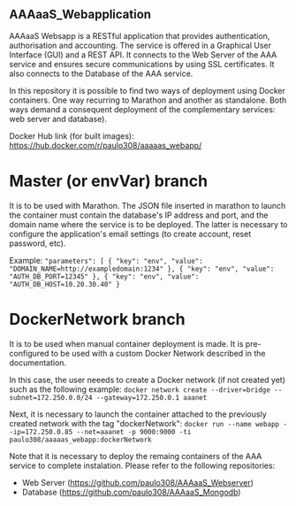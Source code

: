 ## AAAaaS_Webapplication

AAAaaS Websapp is a RESTful application that provides authentication, authorisation and accounting. The service is offered in a Graphical User Interface (GUI) and a REST API. It connects to the Web Server of the AAA service and ensures secure communications by using SSL certificates. It also connects to the Database of the AAA service.

In this repository it is possible to find two ways of deployment using Docker containers. One way recurring to Marathon and another as standalone. Both ways demand a consequent deployment of the complementary services: web server and database).


Docker Hub link (for built images):
https://hub.docker.com/r/paulo308/aaaaas_webapp/

# Master (or envVar) branch 

It is to be used with Marathon. The JSON file inserted in marathon to launch the container must contain the database's IP address and port, and the domain name where the service is to be deployed. The latter is necessary to configure the application's email settings (to create account, reset password, etc). 

Example: 
`"parameters": [
        {
          "key": "env",
          "value": "DOMAIN_NAME=http://exampledomain:1234"
        },
        {
          "key": "env",
          "value": "AUTH_DB_PORT=12345"
        },
        {
          "key": "env",
          "value": "AUTH_DB_HOST=10.20.30.40"
        }`
        
       

# DockerNetwork branch

It is to be used when manual container deployment is made. It is pre-configured to be used with a custom Docker Network described in the documentation.

In this case, the user neeeds to create a Docker network (if not created yet) such as the following example:
`docker network create --driver=bridge --subnet=172.250.0.0/24 --gateway=172.250.0.1 aaanet`

Next, it is necessary to launch the container attached to the previously created network with the tag "dockerNetwork":
`docker run --name webapp --ip=172.250.0.85 --net=aaanet -p 9000:9000 -ti paulo308/aaaaas_webapp:dockerNetwork`

Note that it is necessary to deploy the remaing containers of the AAA service to complete instalation. Please refer to the following repositories:
* Web Server (https://github.com/paulo308/AAAaaS_Webserver)
* Database (https://github.com/paulo308/AAAaaS_Mongodb)
